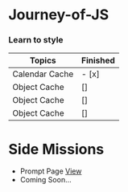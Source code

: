 # Journey-of-JS
<!--<img src="https://github.com/suubh/Journey-of-JS/blob/master/Projects/javascript-illustration.png"> -->
### Learn to style</h1>
<!--
<ul>
  <li><a href=""> Variables </a></li>
  <li><a href=""> Array in JavaScript </a></li>
  <li><a href=""> Function </a></li>
  <li><a href=""> Arrow Function  </a></li>
  <li><a href=""> Context Understanding in JS </a></li>
  <li><a href="https://github.com/suubh/Journey-of-JS/blob/master/forLoop.js"> Loops (for,while,forEach,) </a></li>
  <li><a href=""> Conditionals </a></li>
  <li><a href=""> Operators </a></li>
  <li><a href=""> Logical Operators </a></li>
  <li><a href=""> Ternary Operator </a></li>
  <li><a href=""> Methods </a></li>
  <li><a href=""> Object Concept </a></li>
  <li><a href=""> Scopechain  </a></li>
  <li><a href=""> Slice and Spice </a></li>
  <li><a href=""> Switch in JavaScript </a></li>
  <li><a href=""> Concept of "this" </a></li>
  <li><a href=""> Try and Catch </a></li>
</ul>
-->
| Topics         |   Finished      | 
|----------------|-----------------|  
| Calendar Cache |      - [x]        | 
| Object Cache   |       []        | 
| Object Cache   |       []        | 
| Object Cache   |       []        | 

<h1>Side Missions</h1>
<ul>
  <li>Prompt Page <a href="https://suubh.github.io/Journey-of-JS/Projects/index.html"> View </a></li>
  <li>Coming Soon...</l1>
</ul>

